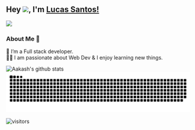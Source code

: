 ## Hey <img src="https://github.com/TheDudeThatCode/TheDudeThatCode/blob/master/Assets/Hi.gif" width="29px">, I'm [Lucas Santos!](https://www.linkedin.com/in/lucas-bezerra-dos-santos/) 


<a href="https://www.linkedin.com/in/lucas-bezerra-dos-santos/">
  <img align="left" width="24px" src="https://cdn.jsdelivr.net/npm/simple-icons@v3/icons/linkedin.svg"  />
</a>

<br />

### About Me 🚀
🌱 I’m a Full stack developer. </br>
👨‍💻  I am passionate about Web Dev & I enjoy learning new things. </br>

![Aakash's github stats](https://github-readme-stats.vercel.app/api?username=Lucasico&show_icons=true&hide_border=true)&nbsp;&nbsp;
<br />
 ![Snake animation](https://github.com/Lucasico/Lucasico/blob/output/github-contribution-grid-snake.svg)

![visitors](https://visitor-badge.laobi.icu/badge?page_id=Lucasico.Lucasico)
